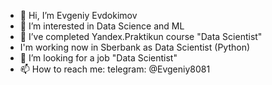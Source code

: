 - 👋 Hi, I’m Evgeniy Evdokimov
- 👀 I’m interested in Data Science and ML
- 🌱 I’ve completed Yandex.Praktikun course "Data Scientist" 
- I'm working now in Sberbank as Data Scientist (Python)
- 💞️ I’m looking for a job "Data Scientist"
- 📫 How to reach me:
        telegram: @Evgeniy8081


